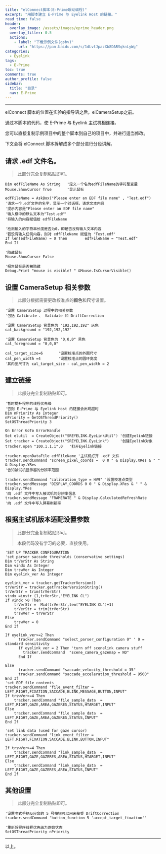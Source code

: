 ```yaml
---
title: "elConnect脚本(E-Prime眼动编程)"
excerpt: "用脚本建立 E-Prime 与 Eyelink Host 的链接。"
read_time: false
header:
  overlay_image: /assets/images/eprime_header.png
  overlay_filter: 0.5
  actions:
    - label: "下载示例文件(gsbv)"
      url: "https://pan.baidu.com/s/1dLvtJpazXb8DARSqknLyWg"
categories:
  - Eyelink
tags:
  - E-Prime
toc: true
comments: true
author_profile: false
sidebar:
  title: "目录"
  nav: E-Prime
---
```


---

elConnect 脚本的位置在实验的指导语之后，elCameraSetup之前。

通过本脚本的代码，使 E-Prime 与 Eyelink 主试机相连接。

您可以直接复制示例项目中的整个脚本到自己的项目中，并进行适当修改。

下文会将 elConnect 脚本拆解成多个部分进行分段讲解。

## 请求 .edf 文件名。

> 此部分完全复制粘贴即可。

```VB
Dim edfFileName As String   '定义一个名为edfFileName的字符型变量Mouse.ShowCursor True       '显示鼠标  
edfFileName = AskBox("Please enter an EDF file name" , "Test.edf")  
'请求一个.edf文件的名字，显示一个对话框，请求文本内容
'提示内容是"Please enter an EDF file name"
'输入框中的默认文本为"Test.edf"
'将输入的内容赋值给 edfFileName

'检测输入的字符串长度是否为0，即是否没有输入文本内容
'若没有输入任何内容，则对 edfFileName 赋值为 "Test.edf"If len(edfFileName) = 0 Then    	edfFileName = "Test.edf"End If
'隐藏鼠标Mouse.ShowCursor False'报告鼠标是否被隐藏Debug.Print "mouse is visible? " &Mouse.IsCursorVisible()```## 设置 CameraSetup 相关参数> 此部分根据需要更改校准点的**颜色**和**尺寸**设置。```VB
'设置 CameraSetup 过程中的相关参数
'包括 Calibrate 、 Validate 和 DriftCorrection 

'设置 CameraSetup 背景色为 "192,192,192" 灰色cal_background = "192,192,192" 

'设置 CameraSetup 背景色为 "0,0,0" 黑色cal_foreground = "0,0,0"
cal_target_size=6       '设置校准点的外圈尺寸cal_pen_width =4        '设置校准点的圆环宽度   
'其内圈尺寸为 cal_target_size - cal_pen_width = 2```

## 建立链接

> 此部分完全复制粘贴即可。

```VB
'暂时提升程序的线程优先级'否则 E-Prime 与 Eyelink Host 的链接会出现超时Dim nPriority As IntegernPriority = GetOSThreadPriority()SetOSThreadPriority 3On Error GoTo ErrorHandleSet elutil  = CreateObject("SREYELINK.EyeLinkUtil") '创建Eyelink链接Set tracker = CreateObject("SREYELINK.EyeLink")     '创建Eyelink对象tracker.open "100.1.1.1",0   '打开Eyelink链接tracker.openDataFile edfFileName '主试机打开 .edf 文件tracker.sendCommand "screen_pixel_coords =  0 0 " & Display.XRes & " " & Display.YRes 
'告知被试机显示器的分辨率范围tracker.sendCommand "calibration_type = HV9" '设置校准点类型tracker.sendMessage "DISPLAY_COORDS 0 0 " & Display.XRes & " " & Display.YRes 
'向 .edf 文件中写入被试机的分辨率信息tracker.sendMessage "FRAMERATE " & Display.CalculatedRefreshRate 
'向 .edf 文件中写入屏幕刷新率```## 根据主试机版本适配设置参数

> 此部分完全复制粘贴即可。
> 
> 本段代码没有学习的必要，直接使用。```VB'SET UP TRACKER CONFIGURATION 'set parser saccade thresholds (conservative settings) Dim trVerStr As StringDim vindx As Integer Dim trswVer As IntegerDim eyelink_ver As Integereyelink_ver = tracker.getTrackerVersion()trVerStr = tracker.getTrackerVersionString()trVerStr = trim(trVerStr)vindx =instr (1,trVerStr,"EYELINK CL")If vindx >0 Then	trVerStr =  Mid(trVerStr,len("EYELINK CL")+1)	trVerStr = trim(trVerStr)	trswVer = trVerStrElse	trswVer = 0End IfIf eyelink_ver>=2 Then      tracker.sendCommand "select_parser_configuration 0" ' 0 = standard sensitivity 	  If eyelink_ver = 2 Then 'turn off scenelink camera stuff		tracker.sendCommand  "scene_camera_gazemap = NO"	  End If    Else  	  tracker.sendCommand "saccade_velocity_threshold = 35"	  tracker.sendCommand "saccade_acceleration_threshold = 9500"End If'set EDF file contents tracker.sendCommand "file_event_filter = LEFT,RIGHT,FIXATION,SACCADE,BLINK,MESSAGE,BUTTON,INPUT"If trswVer>=4 Then	tracker.sendCommand "file_sample_data  = LEFT,RIGHT,GAZE,AREA,GAZERES,STATUS,HTARGET,INPUT"Else	tracker.sendCommand "file_sample_data  = LEFT,RIGHT,GAZE,AREA,GAZERES,STATUS,INPUT"End If'set link data (used for gaze cursor) tracker.sendCommand "link_event_filter = LEFT,RIGHT,FIXATION,SACCADE,BLINK,BUTTON,INPUT"If trswVer>=4 Then	tracker.sendCommand "link_sample_data  = LEFT,RIGHT,GAZE,GAZERES,AREA,STATUS,HTARGET,INPUT"Else	tracker.sendCommand "link_sample_data  = LEFT,RIGHT,GAZE,GAZERES,AREA,STATUS,INPUT"End If```

## 其他设置

> 此部分完全复制粘贴即可。

```VB'设置老式手柄反应盒的 5 号按钮可以用来接受 DriftCorrection tracker.sendCommand "button_function 5 'accept_target_fixation'"'重新将程序线程优先级为原始状态SetOSThreadPriority nPriority
```

---

以上。